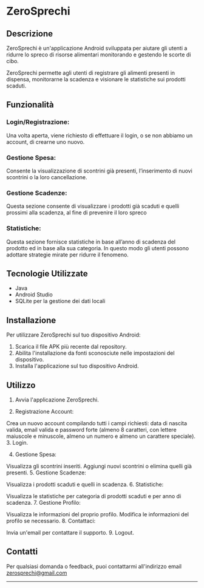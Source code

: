# ZeroSprechi
## Descrizione
ZeroSprechi è un'applicazione Android sviluppata per aiutare gli utenti a ridurre lo spreco di risorse alimentari monitorando e gestendo le scorte di cibo.

ZeroSprechi permette agli utenti di registrare gli alimenti presenti in dispensa, monitorarne la scadenza e visionare le statistiche sui prodotti scaduti.

## Funzionalità

### Login/Registrazione:
 
  Una volta aperta, viene richiesto di effettuare il login, o se non abbiamo un      
  account, di crearne uno nuovo.

### Gestione Spesa:

  Consente la visualizzazione di scontrini già presenti, l’inserimento di nuovi 
  scontrini o la loro cancellazione.

### Gestione Scadenze:

  Questa sezione consente di visualizzare i prodotti già scaduti e quelli prossimi 
  alla scadenza, al fine di prevenire il loro spreco

### Statistiche:

  Questa sezione fornisce statistiche in base all’anno di scadenza del prodotto ed in 
  base alla sua categoria.
  In questo modo gli utenti possono adottare strategie mirate per ridurre il fenomeno.

  
## Tecnologie Utilizzate

- Java
- Android Studio
- SQLite per la gestione dei dati locali

## Installazione

Per utilizzare ZeroSprechi sul tuo dispositivo Android:

1. Scarica il file APK più recente dal repository.
2. Abilita l'installazione da fonti sconosciute nelle impostazioni del dispositivo.
3. Installa l'applicazione sul tuo dispositivo Android.

## Utilizzo

1. Avvia l'applicazione ZeroSprechi.

2. Registrazione Account:

Crea un nuovo account compilando tutti i campi richiesti: data di nascita valida, email valida e password forte (almeno 8 caratteri, con lettere maiuscole e minuscole, almeno un numero e almeno un carattere speciale).
3. Login.

4. Gestione Spesa:

Visualizza gli scontrini inseriti.
Aggiungi nuovi scontrini o elimina quelli già presenti.
5. Gestione Scadenze:

Visualizza i prodotti scaduti e quelli in scadenza.
6. Statistiche:

Visualizza le statistiche per categoria di prodotti scaduti e per anno di scadenza.
7. Gestione Profilo:

Visualizza le informazioni del proprio profilo.
Modifica le informazioni del profilo se necessario.
8. Contattaci:

Invia un'email per contattare il supporto.
9. Logout.

## Contatti

Per qualsiasi domanda o feedback, puoi contattarmi all'indirizzo email zerosprechi@gmail.com

---


